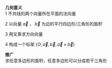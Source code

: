 **几何意义**  
1 不共线的两个向量所在平面的法向量  
  
2 以向量 $\vec a$ ， $\vec b$ 为边的平行四边形/三角形的面积  
  
3 用叉乘求方向向量  
  
4 构成一个标架 $\{O,\vec a,\vec b,\vec a\times\vec b\}$  
  
**推广**  
求任意多边形的面积，任意多边形可以分成若干三角形  
